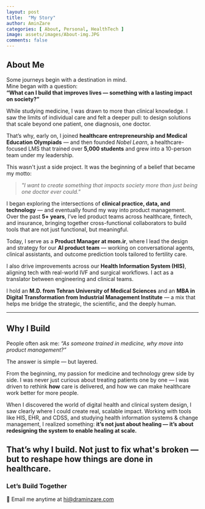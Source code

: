 ```yaml
---
layout: post
title:  "My Story"
author: AminZare
categories: [ About, Personal, HealthTech ]
image: assets/images/About-img.JPG
comments: false
---
```


## About Me

Some journeys begin with a destination in mind.  
Mine began with a question:  
**“What can I build that improves lives — something with a lasting impact on society?”**

While studying medicine, I was drawn to more than clinical knowledge. I saw the limits of individual care and felt a deeper pull: to design solutions that scale beyond one patient, one diagnosis, one doctor.

That’s why, early on, I joined **healthcare entrepreneurship and Medical Education Olympiads** — and then founded *Nobel Learn*, a healthcare-focused LMS that trained over **5,000 students** and grew into a 10-person team under my leadership.

This wasn't just a side project. It was the beginning of a belief that became my motto:

> _"I want to create something that impacts society more than just being one doctor ever could."_

I began exploring the intersections of **clinical practice, data, and technology** — and eventually found my way into product management. Over the past **5+ years**, I’ve led product teams across healthcare, fintech, and insurance, bringing together cross-functional collaborators to build tools that are not just functional, but meaningful.

Today, I serve as a **Product Manager at mom.ir**, where I lead the design and strategy for our **AI product team** — working on conversational agents, clinical assistants, and outcome prediction tools tailored to fertility care.

I also drive improvements across our **Health Information System (HIS)**, aligning tech with real-world IVF and surgical workflows. I act as a translator between engineering and clinical teams.

I hold an **M.D. from Tehran University of Medical Sciences** and an **MBA in Digital Transformation from Industrial Management Institute** — a mix that helps me bridge the strategic, the scientific, and the deeply human.

---

## Why I Build

People often ask me:
*“As someone trained in medicine, why move into product management?”*

The answer is simple — but layered.

From the beginning, my passion for medicine and technology grew side by side. I was never just curious about treating patients one by one — I was driven to rethink **how** care is delivered, and how we can make healthcare work better for more people.

When I discovered the world of digital health and clinical system design, I saw clearly where I could create real, scalable impact. Working with tools like HIS, EHR, and CDSS, and studying health information systems & change management, I realized something:
**it’s not just about healing — it’s about redesigning the system to enable healing at scale.**

That’s why I build.
Not just to fix what's broken —
**but to reshape how things are done in healthcare.**
---

### Let’s Build Together

📩 Email me anytime at [hi@draminzare.com](mailto:hi@draminzare.com)
